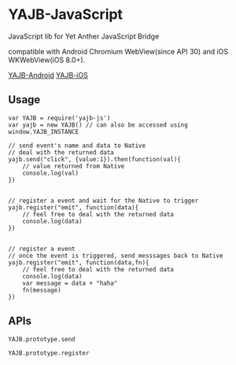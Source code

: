 # YAJB-JavaScript
JavaScript lib for Yet Anther JavaScript Bridge

compatible with Android Chromium WebView(since API 30) and iOS WKWebView(iOS 8.0+).

[YAJB-Android](https://github.com/Muxi-Studio/YAJB-Android)
[YAJB-iOS]()

## Usage

```
var YAJB = require('yajb-js')
var yajb = new YAJB() // can also be accessed using window.YAJB_INSTANCE

// send event's name and data to Native
// deal with the returned data
yajb.send("click", {value:1}).then(function(val){
	// value returned from Native
	console.log(val)
}) 


// register a event and wait for the Native to trigger 
yajb.register("emit", function(data){
	// feel free to deal with the returned data
    console.log(data)
})


// register a event
// once the event is triggered, send messsages back to Native
yajb.register("emit", function(data,fn){
	// feel free to deal with the returned data
    console.log(data)
    var message = data + "haha"   
    fn(message)
})
```

## APIs

`YAJB.prototype.send`

`YAJB.prototype.register`
